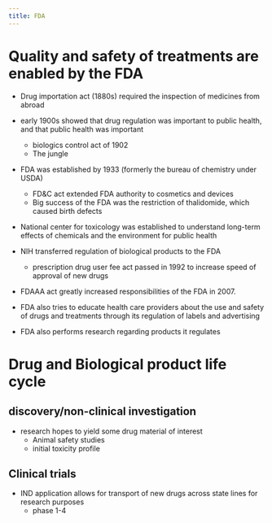 ```yaml
---
title: FDA
---
```


# Quality and safety of treatments are enabled by the FDA

- Drug importation act (1880s) required the inspection of medicines from abroad
- early 1900s showed that drug regulation was important to public health, and
  that public health was important

  - biologics control act of 1902
  - The jungle

- FDA was established by 1933 (formerly the bureau of chemistry under USDA)

  - FD&C act extended FDA authority to cosmetics and devices
  - Big success of the FDA was the restriction of thalidomide, which caused
    birth defects

- National center for toxicology was established to understand long-term effects
  of chemicals and the environment for public health
- NIH transferred regulation of biological products to the FDA
  - prescription drug user fee act passed in 1992 to increase speed of approval
    of new drugs
- FDAAA act greatly increased responsibilities of the FDA in 2007.

- FDA also tries to educate health care providers about the use and safety of
  drugs and treatments through its regulation of labels and advertising

- FDA also performs research regarding products it regulates

# Drug and Biological product life cycle

## discovery/non-clinical investigation

- research hopes to yield some drug material of interest
    - Animal safety studies
    - initial toxicity profile

## Clinical trials
- IND application allows for transport of new drugs across state lines for research purposes
    - phase 1-4
    


